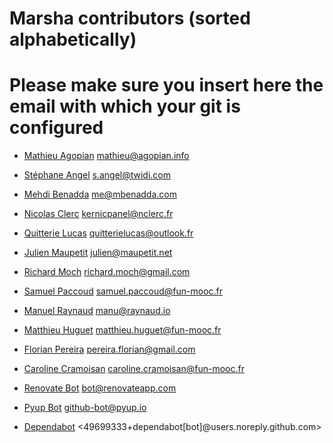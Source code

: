 # Marsha contributors (sorted alphabetically)

# Please make sure you insert here the email with which your git is configured

- [Mathieu Agopian](https://github.com/magopian) <mathieu@agopian.info>
- [Stéphane Angel](https://github.com/twidi) <s.angel@twidi.com>
- [Mehdi Benadda](https://github.com/mbenadda) <me@mbenadda.com>
- [Nicolas Clerc](https://github.com/kernicpanel) <kernicpanel@nclerc.fr>
- [Quitterie Lucas](https://github.com/quitterie-lcs) <quitterielucas@outlook.fr>
- [Julien Maupetit](https://github.com/jmaupetit) <julien@maupetit.net>
- [Richard Moch](https://github.com/rmoch) <richard.moch@gmail.com>
- [Samuel Paccoud](https://github.com/sampaccoud) <samuel.paccoud@fun-mooc.fr>
- [Manuel Raynaud](https://github.com/lunika) <manu@raynaud.io>
- [Matthieu Huguet](https://github.com/madmatah) <matthieu.huguet@fun-mooc.fr>
- [Florian Pereira](https://github.com/flo-pereira) <pereira.florian@gmail.com>
- [Caroline Cramoisan](https://github.com/carofun) <caroline.cramoisan@fun-mooc.fr>

- [Renovate Bot](https://renovatebot.com) <bot@renovateapp.com>
- [Pyup Bot](https://pyup.io) <github-bot@pyup.io>
- [Dependabot](https://github.com/dependabot/dependabot-core) <49699333+dependabot[bot]@users.noreply.github.com>
